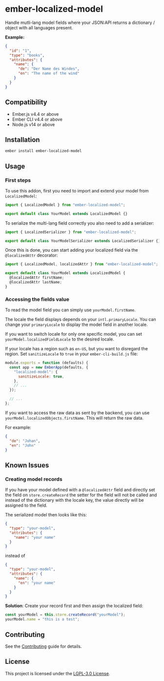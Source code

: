 # ember-localized-model

Handle mutli-lang model fields where your JSON:API returns a dictionary / object
with all languages present.

**Example:**

```json
{
  "id": "1",
  "type": "books",
  "attributes": {
    "name": {
      "de": "Der Name des Windes",
      "en": "The name of the wind"
    }
  }
}
```

## Compatibility

- Ember.js v4.4 or above
- Ember CLI v4.4 or above
- Node.js v14 or above

## Installation

```bash
ember install ember-localized-model
```

## Usage

### First steps

To use this addon, first you need to import and extend your model from `LocalizedModel`:

```js
import { LocalizedModel } from "ember-localized-model";

export default class YourModel extends LocalizedModel {}
```

To serialize the multi-lang field correctly you also need to add a serializer:

```js
import { LocalizedSerializer } from "ember-localized-model";

export default class YourModelSerializer extends LocalizedSerializer {}
```

Once this is done, you can start adding your localized field via the `@localizedAttr` decorator:

```js
import { LocalizedModel, localizedAttr } from "ember-localized-model";

export default class YourModel extends LocalizedModel {
  @localizedAttr firstName;
  @localizedAttr lastName;
}
```

### Accessing the fields value

To read the model field you can simply use `yourModel.firstName`.

The locale the field displays depends on your `intl.primaryLocale`. You can
change your `primaryLocale` to display the model field in another locale.

If you want to switch locale for only one specific model, you can set
`yourModel.localizedFieldLocale` to the desired locale.

If your locale has a region such as `en-US`, but you want to disregard the
region. Set `sanitizeLocale` to `true` in your `ember-cli-build.js` file:

```js
module.exports = function (defaults) {
  const app = new EmberApp(defaults, {
    "localized-model": {
      sanitizeLocale: true,
    },
    // ...
  });

  // ...
};
```

If you want to access the raw data as sent by the backend, you can use
`yourModel.localizedObjects.firstName`. This will return the raw data.

For example:

```json
{
  "de": "Johan",
  "en": "John"
}
```

## Known Issues

### Creating model records

If you have your model defined with a `@localizedAttr` field and directly set the
field on `store.createRecord` the setter for the field will not be called and
instead of the dictionary with the locale key, the value directly will be assigned
to the field.

The serialized model then looks like this:

```json
{
  "type": "your-model",
  "attributes": {
    "name": "your name"
  }
}
```

instead of

```json
{
  "type": "your-model",
  "attributes": {
    "name": {
      "en": "your name"
    }
  }
}
```

**Solution**:
Create your record first and then assign the localized field:

```js
const yourModel = this.store.createRecord("yourModel");
yourModel.name = "this is a test";
```

## Contributing

See the [Contributing](CONTRIBUTING.md) guide for details.

## License

This project is licensed under the [LGPL-3.0 License](LICENSE).
